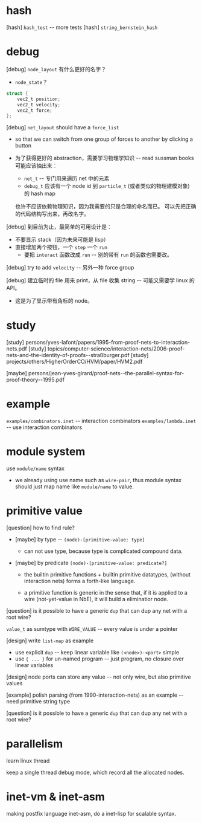 # hash

[hash] `hash_test` -- more tests
[hash] `string_bernstein_hash`

# debug

[debug] `node_layout` 有什么更好的名字？

- `node_state`？

```c
struct {
    vec2_t position;
    vec2_t velocity;
    vec2_t force;
};
```

[debug] `net_layout` should have a `force_list`

- so that we can switch from one group of forces to another by clicking a button
- 为了获得更好的 abstraction，需要学习物理学知识 -- read sussman books
  可能应该抽出来：
  - `net_t` -- 专门用来遍历 net 中的元素
  - `debug_t` 应该有一个 node id 到 `particle_t` (或者类似的物理建模对象) 的 hash map

  也许不应该依赖物理知识，因为我需要的只是合理的命名而已。
  可以先把正确的代码结构写出来，再改名字。

[debug] 到目前为止，最简单的可用设计是：

- 不要显示 stack（因为未来可能是 lisp）
- 直接增加两个按钮，一个 `step` 一个 `run`
  - 要把 `interact` 函数改成 `run` -- 别的带有 `run` 的函数也需要改。

[debug] try to add `velocity` -- 另外一种 force group

[debug] 建立临时的 file 用来 print，从 file 收集 string -- 可能又需要学 linux 的 API。

- 这是为了显示带有角标的 node。

# study

[study] persons/yves-lafont/papers/1995-from-proof-nets-to-interaction-nets.pdf
[study] topics/computer-science/interaction-nets/2006-proof-nets-and-the-identity-of-proofs--straßburger.pdf
[study] projects/others/HigherOrderCO/HVM/paper/HVM2.pdf

[maybe] persons/jean-yves-girard/proof-nets--the-parallel-syntax-for-proof-theory--1995.pdf

# example

`examples/combinators.inet` -- interaction combinators
`examples/lambda.inet` -- use interaction combinators

# module system

use `module/name` syntax

- we already using use name such as `wire-pair`,
  thus module syntax should just map name like `module/name` to value.

# primitive value

[question] how to find rule?

- [maybe] by type -- `(node)-[primitive-value: type]`
  - can not use type, because type is complicated compound data.

- [maybe] by predicate `(node)-[primitive-value: predicate?]`

  - the builtin primitive functions + builtin primitive datatypes,
    (without interaction nets) forms a forth-like language.

  - a primitive function is generic in the sense that,
    if it is applied to a wire (not-yet-value in NbE),
    it will build a eliminatior node.

[question] is it possible to have a generic `dup` that can dup any net with a root wire?

`value_t` as sumtype with `WIRE_VALUE` -- every value is under a pointer

[design] write `list-map` as example

- use explicit `dup` -- keep linear variable like `(<node>)-<port>` simple
- use `{ ... }` for un-named program -- just program, no closure over linear variables

[design] node ports can store any value -- not only wire, but also primitive values

[example] polish parsing (from 1990-interaction-nets) as an example -- need primitive string type

[question] is it possible to have a generic `dup` that can dup any net with a root wire?

# parallelism

learn linux thread

keep a single thread debug mode, which record all the allocated nodes.

# inet-vm & inet-asm

making postfix language inet-asm,
do a inet-lisp for scalable syntax.
